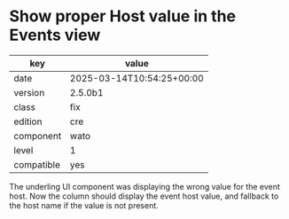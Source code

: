 [//]: # (werk v2)
# Show proper Host value in the Events view

key        | value
---------- | ---
date       | 2025-03-14T10:54:25+00:00
version    | 2.5.0b1
class      | fix
edition    | cre
component  | wato
level      | 1
compatible | yes

The underling UI component was displaying the wrong value for the event host. Now
the column should display the event host value, and fallback to the host name if
the value is not present.
